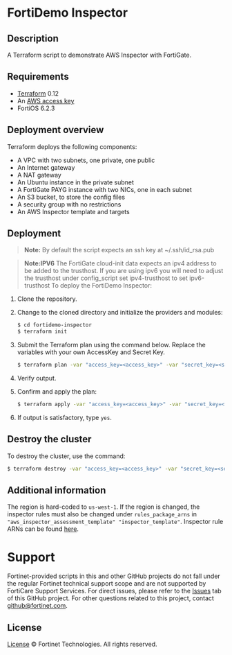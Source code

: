 # FortiDemo Inspector
## Description
  A Terraform script to demonstrate AWS Inspector with FortiGate.

## Requirements
* [Terraform](https://learn.hashicorp.com/terraform/getting-started/install.html) 0.12
* An [AWS access key](https://docs.aws.amazon.com/IAM/latest/UserGuide/id_credentials_access-keys.html#Using_CreateAccessKey)
* FortiOS 6.2.3


## Deployment overview
Terraform deploys the following components:
   - A VPC with two subnets, one private, one public
   - An Internet gateway
   - A NAT gateway
   - An Ubuntu instance in the private subnet
   - A FortiGate PAYG instance with two NICs, one in each subnet
   - An S3 bucket, to store the config files
   - A security group with no restrictions
   - An AWS Inspector template and targets

## Deployment
> **Note:** By default the script expects an ssh key at ~/.ssh/id_rsa.pub

> **Note:IPV6** The FortiGate cloud-init data expects an ipv4 address to be added to the trusthost. If you are using ipv6 you will need to adjust the trusthost under config_script set ipv4-trusthost to set ipv6-trusthost
To deploy the FortiDemo Inspector:

  1. Clone the repository.
  2. Change to the cloned directory and initialize the providers and modules:

     ```sh
     $ cd fortidemo-inspector
     $ terraform init
     ```

  3. Submit the Terraform plan using the command below. Replace the variables with your own AccessKey and Secret Key.

     ```sh
     $ terraform plan -var "access_key=<access_key>" -var "secret_key=<secret_key>" -var "fortidemo_ip=<ip_address>"
     ```

  4. Verify output.
  5. Confirm and apply the plan:

     ```sh
     $ terraform apply -var "access_key=<access_key>" -var "secret_key=<secret_key>" -var "fortidemo_ip=<ip_address>"
     ```

  6. If output is satisfactory, type `yes`.

## Destroy the cluster
To destroy the cluster, use the command:

```sh
$ terraform destroy -var "access_key=<access_key>" -var "secret_key=<secret_key>"
```

## Additional information
The region is hard-coded to `us-west-1`. If the region is changed, the inspector rules must also be changed under `rules_package_arns` in ` "aws_inspector_assessment_template" "inspector_template"`.
Inspector rule ARNs can be found [here](https://docs.aws.amazon.com/inspector/latest/userguide/inspector_rules-arns.html).

# Support
Fortinet-provided scripts in this and other GitHub projects do not fall under the regular Fortinet technical support scope and are not supported by FortiCare Support Services.
For direct issues, please refer to the [Issues](https://github.com/fortinet/demo-extensions/issues) tab of this GitHub project.
For other questions related to this project, contact [github@fortinet.com](mailto:github@fortinet.com).

## License
[License](https://github.com/fortinet/demo-extensions/blob/master/LICENSE) © Fortinet Technologies. All rights reserved.
